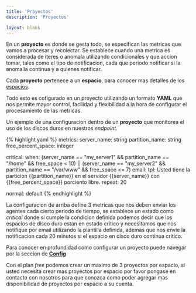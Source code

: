 ```yaml
---
title: 'Proyectos'
description: 'Proyectos'

layout: blank
---
```


En un **proyecto** es donde se gesta todo, se especifican las metricas que vamos a procesar y recolectar. Se establece
cuando una metrica es considerada de iteres o anomala utilizando condicionales y que accion tomar, tales como el
tipo de notificacion, cada que periodo notificar si la anomalia continua y a quienes notificar.

Cada **proyecto** pertenece a un **espacio**, para conocer mas detalles de los [espacios](#/space/).

Todo esto es cofigurado en un proyecto utilizando un formato **YAML** que nos permite mayor control,
facilidad y flexibilidad a la hora de configurar el procesamiento de las metricas.

Un ejemplo de una configuracion dentro de un **proyecto** que monitorea el uso de los discos duros en nuestros *endpoint*.

{% highlight yaml %}
metrics:
    server_name: string
    partition_name: string
    free_percent_space: integer

critical:
    when: (server_name == "my_server1" && partition_name == "/home" && free_space < 10) ||
          (server_name == "my_server2" && partition_name == "/var/www" && free_space <= 7)
    email:
        tpl: Usted tiene la particion {{partition_name}} en el servidor {{server_name}} con {{free_percent_space}} porciento libre.
    repeat: 20

normal: default
{% endhighlight %}

La configuracion de arriba define 3 metricas que nos deben enviar los agentes cada cierto periodo de tiempo, se establece un estado
como *critical* donde si cumple la condicion definida podemos decir que los espacios de disco duro estan en estado critico y
necesitamos que nos notifique por email utilizando la plantilla definida, ademas que nos envie la notificacion cada 20 minutos
si el espacio en disco duro continua critico.

Para conocer en profundidad como configurar un proyecto puede navegar por la seccion de **[Config](#/config/)**

Con el plan *free* podemos crear un maximo de 3 proyectos por espacio, si usted necesita crear mas proyectos por espacio
por favor pongase en contacto con nosotros para que conozca como poder agregar mas disponibilidad de proyectos por espacio a su cuenta.